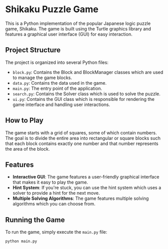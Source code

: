 # Shikaku Puzzle Game

This is a Python implementation of the popular Japanese logic puzzle game, Shikaku. The game is built using the Turtle graphics library and features a graphical user interface (GUI) for easy interaction.

## Project Structure

The project is organized into several Python files:

- `block.py`: Contains the Block and BlockManager classes which are used to manage the game blocks.
- `data.py`: Contains the data used in the game.
- `main.py`: The entry point of the application.
- `search.py`: Contains the Solver class which is used to solve the puzzle.
- `ui.py`: Contains the GUI class which is responsible for rendering the game interface and handling user interactions.

## How to Play

The game starts with a grid of squares, some of which contain numbers. The goal is to divide the entire area into rectangular or square blocks such that each block contains exactly one number and that number represents the area of the block.

## Features

- **Interactive GUI**: The game features a user-friendly graphical interface that makes it easy to play the game.
- **Hint System**: If you're stuck, you can use the hint system which uses a solver to provide a hint for the next move.
- **Multiple Solving Algorithms**: The game features multiple solving algorithms which you can choose from.

## Running the Game

To run the game, simply execute the `main.py` file:

```bash
python main.py
